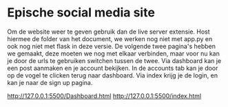 # Epische social media site

Om de website weer te geven gebruik dan de live server extensie. Host hiermee de folder van het document, we werken nog niet met app.py en ook nog niet met flask in deze versie. De volgende twee pagina's hebben we gemaakt, deze moeten we nog met elkaar verbinden, maar voor nu kan je door de urls te gebruiken switchen tussen de twee. Via dashboard kan je een post aanmaken en je account bekijken. In de accounts tab kan je door op de vogel te clicken terug naar dashboard. Via index krijg je de login, en kan je naar de sign up pagina.

http://127.0.0.1:5500/Dashboard.html
http://127.0.0.1:5500/index.html
